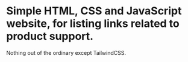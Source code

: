 # Simple HTML, CSS and JavaScript website, for listing links related to product support.

Nothing out of the ordinary except TailwindCSS.